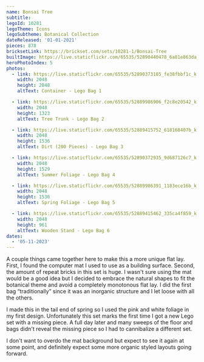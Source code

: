 ```yaml
---
name: Bonsai Tree
subtitle:
legoId: 10281
legoTheme: Icons
legoSubtheme: Botanical Collection
dateReleased: '01-01-2021'
pieces: 878
bricksetLink: https://brickset.com/sets/10281-1/Bonsai-Tree
builtImage: https://live.staticflickr.com/65535/52890440478_6a81e863da_k.jpg
heroPhotoIndex: 5
photos:
  - link: https://live.staticflickr.com/65535/52890373185_fe38fbbf1c_k.jpg
    width: 2048
    height: 2048
    altText: Container - Lego Bag 1

  - link: https://live.staticflickr.com/65535/52889986906_f2c8e20542_k.jpg
    width: 2048
    height: 1323
    altText: Tree Trunk - Lego Bag 2

  - link: https://live.staticflickr.com/65535/52889415752_618168407b_k.jpg
    width: 2048
    height: 1536
    altText: Dirt (200 Pieces) - Lego Bag 3

  - link: https://live.staticflickr.com/65535/52890372935_9d687126c7_k.jpg
    width: 2048
    height: 1529
    altText: Summer Foliage - Lego Bag 4

  - link: https://live.staticflickr.com/65535/52889986391_1183ece16b_k.jpg
    width: 2048
    height: 1536
    altText: Spring Foliage - Lego Bag 5

  - link: https://live.staticflickr.com/65535/52889415462_335ca4f859_k.jpg
    width: 2048
    height: 961
    altText: Wooden Stand - Lego Bag 6
dates:
  - '05-11-2023'
---
```


A couple things came together here to make this a more unique flat lay.
First, I found the computer mat I used to use as a building surface.
Second, the amount of repeat bricks in this set is huge.
I wasn't sure using the mat would be a good idea
but I decided to embrace the natural shapes to fit the botanical theme and avoid a completely monotonous flat lay.
I did the first bag “traditionally” since it was an inorganic structure and I let loose with all the others.

I made this in the tail end of spring so I used the pink and white foliage in my first design.
Unfortunately this set marks the first time I got a new Lego set with a missing piece.
A full day later and many sweeps of the floor and bags didn't reveal the missing piece so I had to cannibalize a different set.

I don't want to overdo the mat background but expect to see it again at some point,
and definitely expect some more organic styled layouts going forward.
